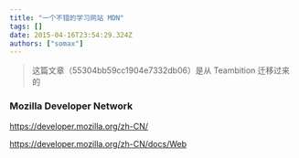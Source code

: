 ```yaml
---
title: "一个不错的学习网站 MDN"
tags: []
date: 2015-04-16T23:54:29.324Z
authors: ["somax"]
---
```


> 这篇文章（55304bb59cc1904e7332db06）是从 Teambition 迁移过来的

<h3><strong>Mozilla Developer Network</strong></h3><p><a href="https://developer.mozilla.org/zh-CN/">https://developer.mozilla.org/zh-CN/</a><br></p><p><a href="https://developer.mozilla.org/zh-CN/docs/Web">https://developer.mozilla.org/zh-CN/docs/Web</a><br></p>
